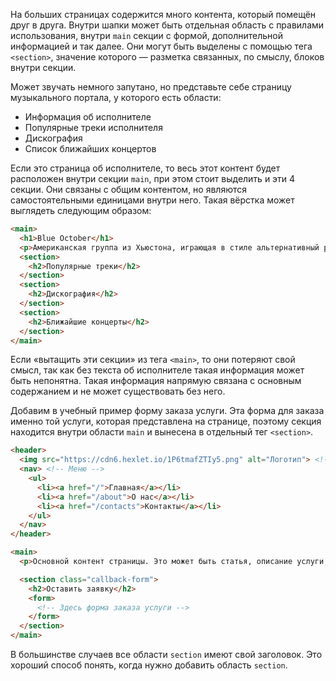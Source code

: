 
На больших страницах содержится много контента, который помещён друг в друга. Внутри шапки может быть отдельная область с правилами использования, внутри `main` секции с формой, дополнительной информацией и так далее. Они могут быть выделены с помощью тега `<section>`, значение которого — разметка связанных, по смыслу, блоков внутри секции.

Может звучать немного запутано, но представьте себе страницу музыкального портала, у которого есть области:

* Информация об исполнителе
* Популярные треки исполнителя
* Дискография
* Список ближайших концертов

Если это страница об исполнителе, то весь этот контент будет расположен внутри секции `main`, при этом стоит выделить и эти 4 секции. Они связаны с общим контентом, но являются самостоятельными единицами внутри него. Такая вёрстка может выглядеть следующим образом:

```html
<main>
  <h1>Blue October</h1>
  <p>Американская группа из Хьюстона, играющая в стиле альтернативный рок</p>
  <section>
    <h2>Популярные треки</h2>
  </section>
  <section>
    <h2>Дискография</h2>
  </section>
  <section>
    <h2>Ближайшие концерты</h2>
  </section>
</main>
```

Если «вытащить эти секции» из тега `<main>`, то они потеряют свой смысл, так как без текста об исполнителе такая информация может быть непонятна. Такая информация напрямую связана с основным содержанием и не может существовать без него.

Добавим в учебный пример форму заказа услуги. Эта форма для заказа именно той услуги, которая представлена на странице, поэтому секция находится внутри области `main` и вынесена в отдельный тег `<section>`.

```html
<header>
  <img src="https://cdn6.hexlet.io/1P6tmafZTIy5.png" alt="Логотип"> <!-- Логотип сайта -->
  <nav> <!-- Меню -->
    <ul>
      <li><a href="/">Главная</a></li>
      <li><a href="/about">О нас</a></li>
      <li><a href="/contacts">Контакты</a></li>
    </ul>
  </nav>
</header>

<main>
  <p>Основной контент страницы. Это может быть статья, описание услуги, данные на странице контакты</p>

  <section class="callback-form">
    <h2>Оставить заявку</h2>
    <form>
      <!-- Здесь форма заказа услуги -->
    </form>
  </section>
</main>
```

В большинстве случаев все области `section` имеют свой заголовок. Это хороший способ понять, когда нужно добавить область `section`.
